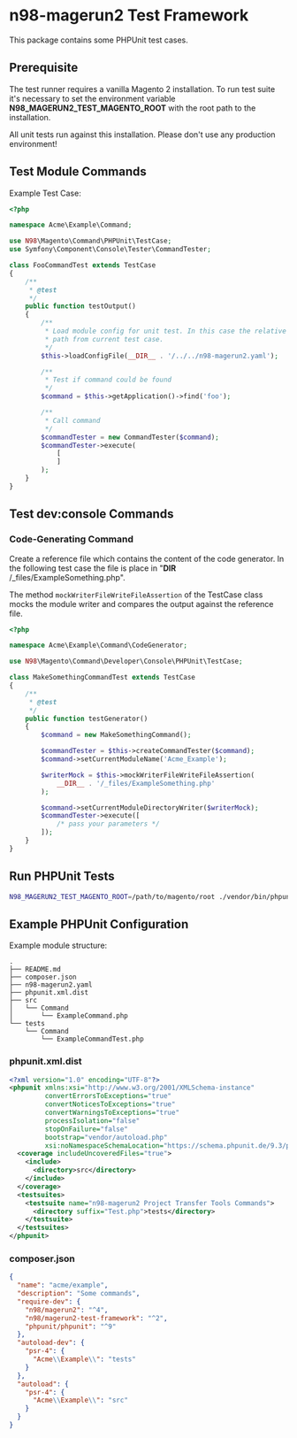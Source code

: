 # n98-magerun2 Test Framework

This package contains some PHPUnit test cases.

## Prerequisite

The test runner requires a vanilla Magento 2 installation.
To run test suite it's necessary to set the environment variable **N98_MAGERUN2_TEST_MAGENTO_ROOT** with the root path to the installation.

All unit tests run against this installation. Please don't use any production
environment!

## Test Module Commands

Example Test Case:

```php
<?php

namespace Acme\Example\Command;

use N98\Magento\Command\PHPUnit\TestCase;
use Symfony\Component\Console\Tester\CommandTester;

class FooCommandTest extends TestCase
{
    /**
     * @test
     */
    public function testOutput()
    {
        /**
         * Load module config for unit test. In this case the relative
         * path from current test case.
         */
        $this->loadConfigFile(__DIR__ . '/../../n98-magerun2.yaml');

        /**
         * Test if command could be found
         */
        $command = $this->getApplication()->find('foo');

        /**
         * Call command
         */
        $commandTester = new CommandTester($command);
        $commandTester->execute(
            [
            ]
        );
    }
}
```


## Test dev:console Commands

### Code-Generating Command

Create a reference file which contains the content of the code generator.
In the following test case the file is place in "__DIR__ /_files/ExampleSomething.php".

The method `mockWriterFileWriteFileAssertion` of the TestCase class mocks the module writer and compares the output against the reference file.

```php
<?php

namespace Acme\Example\Command\CodeGenerator;

use N98\Magento\Command\Developer\Console\PHPUnit\TestCase;

class MakeSomethingCommandTest extends TestCase
{
    /**
     * @test
     */
    public function testGenerator()
    {
        $command = new MakeSomethingCommand();

        $commandTester = $this->createCommandTester($command);
        $command->setCurrentModuleName('Acme_Example');

        $writerMock = $this->mockWriterFileWriteFileAssertion(
            __DIR__ . '/_files/ExampleSomething.php'
        );

        $command->setCurrentModuleDirectoryWriter($writerMock);
        $commandTester->execute([
            /* pass your parameters */
        ]);
    }
}
```

## Run PHPUnit Tests

```bash
N98_MAGERUN2_TEST_MAGENTO_ROOT=/path/to/magento/root ./vendor/bin/phpunit
```

## Example PHPUnit Configuration

Example module structure:

```plain
.
├── README.md
├── composer.json
├── n98-magerun2.yaml
├── phpunit.xml.dist
├── src
│   └── Command
│       └── ExampleCommand.php
└── tests
    └── Command
        └── ExampleCommandTest.php
```

### phpunit.xml.dist

```xml
<?xml version="1.0" encoding="UTF-8"?>
<phpunit xmlns:xsi="http://www.w3.org/2001/XMLSchema-instance"
         convertErrorsToExceptions="true"
         convertNoticesToExceptions="true"
         convertWarningsToExceptions="true"
         processIsolation="false"
         stopOnFailure="false"
         bootstrap="vendor/autoload.php"
         xsi:noNamespaceSchemaLocation="https://schema.phpunit.de/9.3/phpunit.xsd">
  <coverage includeUncoveredFiles="true">
    <include>
      <directory>src</directory>
    </include>
  </coverage>
  <testsuites>
    <testsuite name="n98-magerun2 Project Transfer Tools Commands">
      <directory suffix="Test.php">tests</directory>
    </testsuite>
  </testsuites>
</phpunit>
```

### composer.json

```json
{
  "name": "acme/example",
  "description": "Some commands",  
  "require-dev": {
    "n98/magerun2": "^4",
    "n98/magerun2-test-framework": "^2",
    "phpunit/phpunit": "^9"
  },
  "autoload-dev": {
    "psr-4": {
      "Acme\\Example\\": "tests"
    }
  },
  "autoload": {
    "psr-4": {
      "Acme\\Example\\": "src"
    }
  }
}
```

